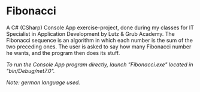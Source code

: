 # Fibonacci
A C# (CSharp) Console App exercise-project, done during my classes for IT Specialist in Application Development by Lutz & Grub Academy. The Fibonacci sequence is an algorithm in which each number is the sum of the two preceding ones. The user is asked to say how many Fibonacci number he wants, and the program then does its stuff.

*To run the Console App program directly, launch "Fibonacci.exe" located in "bin/Debug/net7.0".*

*Note: german language used.*
